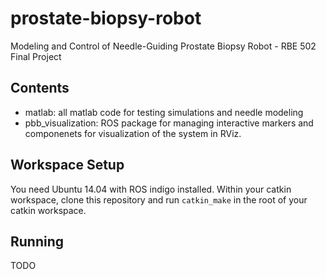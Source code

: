 # prostate-biopsy-robot
Modeling and Control of Needle-Guiding Prostate Biopsy Robot - RBE 502 Final Project 

## Contents
- matlab: all matlab code for testing simulations and needle modeling
- pbb_visualization: ROS package for managing interactive markers and componenets for visualization of the system in RViz.

## Workspace Setup
You need Ubuntu 14.04 with ROS indigo installed. Within your catkin workspace, clone this repository and run `catkin_make` in the root of your catkin workspace.

## Running 
TODO
